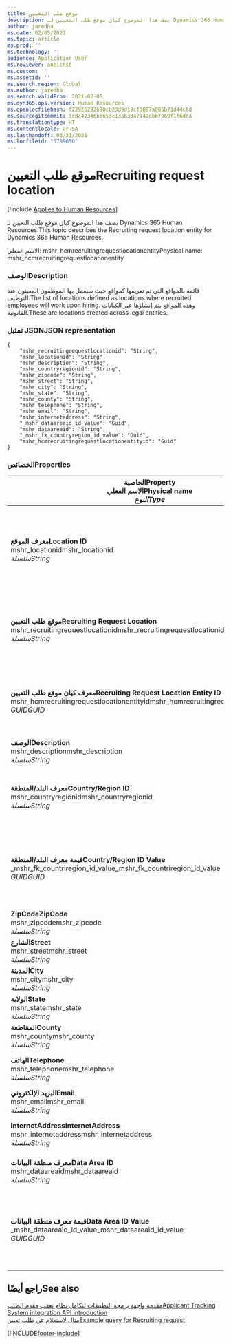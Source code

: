 ```yaml
---
title: موقع طلب التعيين
description: يصف هذا الموضوع كيان موقع طلب التعيين لـ Dynamics 365 Human Resources.
author: jaredha
ms.date: 02/05/2021
ms.topic: article
ms.prod: ''
ms.technology: ''
audience: Application User
ms.reviewer: anbichse
ms.custom: ''
ms.assetid: ''
ms.search.region: Global
ms.author: jaredha
ms.search.validFrom: 2021-02-05
ms.dyn365.ops.version: Human Resources
ms.openlocfilehash: f22926292690cb23d9d19cf3887a005b71d44c8d
ms.sourcegitcommit: 3cdc42346bb653c13ab33a7142dbb7969f1f6dda
ms.translationtype: HT
ms.contentlocale: ar-SA
ms.lasthandoff: 03/31/2021
ms.locfileid: "5789650"
---
```

# <a name="recruiting-request-location"></a><span data-ttu-id="6a0d9-103">موقع طلب التعيين</span><span class="sxs-lookup"><span data-stu-id="6a0d9-103">Recruiting request location</span></span>

[!include [Applies to Human Resources](../includes/applies-to-hr.md)]

<span data-ttu-id="6a0d9-104">يصف هذا الموضوع كيان موقع طلب التعيين لـ Dynamics 365 Human Resources.</span><span class="sxs-lookup"><span data-stu-id="6a0d9-104">This topic describes the Recruiting request location entity for Dynamics 365 Human Resources.</span></span>

<span data-ttu-id="6a0d9-105">الاسم الفعلي: mshr_hcmrecruitingrequestlocationentity</span><span class="sxs-lookup"><span data-stu-id="6a0d9-105">Physical name: mshr_hcmrecruitingrequestlocationentity</span></span>

### <a name="description"></a><span data-ttu-id="6a0d9-106">الوصف</span><span class="sxs-lookup"><span data-stu-id="6a0d9-106">Description</span></span>

<span data-ttu-id="6a0d9-107">قائمة بالمواقع التي تم تعريفها كمواقع حيث سيعمل بها الموظفون المعينون عند التوظيف.</span><span class="sxs-lookup"><span data-stu-id="6a0d9-107">The list of locations defined as locations where recruited employees will work upon hiring.</span></span> <span data-ttu-id="6a0d9-108">وهذه المواقع يتم إنشاؤها عبر الكيانات القانونية.</span><span class="sxs-lookup"><span data-stu-id="6a0d9-108">These are locations created across legal entities.</span></span>

### <a name="json-representation"></a><span data-ttu-id="6a0d9-109">تمثيل JSON</span><span class="sxs-lookup"><span data-stu-id="6a0d9-109">JSON representation</span></span>

```
{
    "mshr_recruitingrequestlocationid": "String",
    "mshr_locationid": "String",
    "mshr_description": "String",
    "mshr_countryregionid": "String",
    "mshr_zipcode": "String",
    "mshr_street": "String",
    "mshr_city": "String",
    "mshr_state": "String",
    "mshr_county": "String",
    "mshr_telephone": "String",
    "mshr_email": "String",
    "mshr_internetaddress": "String",
    "_mshr_dataareaid_id_value": "Guid",
    "mshr_dataareaid": "String",
    "_mshr_fk_countryregion_id_value": "Guid",
    "mshr_hcmrecruitingrequestlocationentityid": "Guid"
}
```

### <a name="properties"></a><span data-ttu-id="6a0d9-110">الخصائص</span><span class="sxs-lookup"><span data-stu-id="6a0d9-110">Properties</span></span>

| <span data-ttu-id="6a0d9-111">الخاصية</span><span class="sxs-lookup"><span data-stu-id="6a0d9-111">Property</span></span><br><span data-ttu-id="6a0d9-112">**الاسم الفعلي**</span><span class="sxs-lookup"><span data-stu-id="6a0d9-112">**Physical name**</span></span><br><span data-ttu-id="6a0d9-113">**_النوع_**</span><span class="sxs-lookup"><span data-stu-id="6a0d9-113">**_Type_**</span></span> | <span data-ttu-id="6a0d9-114">استخدام</span><span class="sxs-lookup"><span data-stu-id="6a0d9-114">Use</span></span> | <span data-ttu-id="6a0d9-115">الوصف</span><span class="sxs-lookup"><span data-stu-id="6a0d9-115">Description</span></span> |
| --- | --- | --- |
| <span data-ttu-id="6a0d9-116">**معرف الموقع**</span><span class="sxs-lookup"><span data-stu-id="6a0d9-116">**Location ID**</span></span><br><span data-ttu-id="6a0d9-117">mshr_locationid</span><span class="sxs-lookup"><span data-stu-id="6a0d9-117">mshr_locationid</span></span><br><span data-ttu-id="6a0d9-118">*سلسلة*</span><span class="sxs-lookup"><span data-stu-id="6a0d9-118">*String*</span></span> | <span data-ttu-id="6a0d9-119">الكتابة مرة واحدة</span><span class="sxs-lookup"><span data-stu-id="6a0d9-119">Write-once</span></span><br><span data-ttu-id="6a0d9-120">مطلوب</span><span class="sxs-lookup"><span data-stu-id="6a0d9-120">Required</span></span> | <span data-ttu-id="6a0d9-121">معرف فريد منشأ بواسطة النظام وقابل للقراءة من المستخدم لموقع التعيين.</span><span class="sxs-lookup"><span data-stu-id="6a0d9-121">The system-generated, user-readable identifier for the recruiting location.</span></span> |
| <span data-ttu-id="6a0d9-122">**موقع طلب التعيين**</span><span class="sxs-lookup"><span data-stu-id="6a0d9-122">**Recruiting Request Location**</span></span><br><span data-ttu-id="6a0d9-123">mshr_recruitingrequestlocationid</span><span class="sxs-lookup"><span data-stu-id="6a0d9-123">mshr_recruitingrequestlocationid</span></span><br><span data-ttu-id="6a0d9-124">*سلسلة*</span><span class="sxs-lookup"><span data-stu-id="6a0d9-124">*String*</span></span> | <span data-ttu-id="6a0d9-125">الكتابة مرة واحدة</span><span class="sxs-lookup"><span data-stu-id="6a0d9-125">Write-once</span></span><br><span data-ttu-id="6a0d9-126">مطلوب</span><span class="sxs-lookup"><span data-stu-id="6a0d9-126">Required</span></span> | <span data-ttu-id="6a0d9-127">المعرف الفريد المحدد بواسطة المستخدم لموقع التعيين.</span><span class="sxs-lookup"><span data-stu-id="6a0d9-127">User-defined unique identifier for the recruiting location.</span></span> |
| <span data-ttu-id="6a0d9-128">**معرف كيان موقع طلب التعيين**</span><span class="sxs-lookup"><span data-stu-id="6a0d9-128">**Recruiting Request Location Entity ID**</span></span><br><span data-ttu-id="6a0d9-129">mshr_hcmrecruitingrequestlocationentityid</span><span class="sxs-lookup"><span data-stu-id="6a0d9-129">mshr_hcmrecruitingrequestlocationentityid</span></span><br><span data-ttu-id="6a0d9-130">*GUID*</span><span class="sxs-lookup"><span data-stu-id="6a0d9-130">*GUID*</span></span> | <span data-ttu-id="6a0d9-131">للقراءة فقط</span><span class="sxs-lookup"><span data-stu-id="6a0d9-131">Read-only</span></span><br><span data-ttu-id="6a0d9-132">مطلوب</span><span class="sxs-lookup"><span data-stu-id="6a0d9-132">Required</span></span> | <span data-ttu-id="6a0d9-133">معرف فريد منشأ بواسطة النظام لسجل موقع طلب التعيين.</span><span class="sxs-lookup"><span data-stu-id="6a0d9-133">System-generated unique identifier for the recruiting request location record.</span></span> |
| <span data-ttu-id="6a0d9-134">**‏‏الوصف**</span><span class="sxs-lookup"><span data-stu-id="6a0d9-134">**Description**</span></span><br><span data-ttu-id="6a0d9-135">mshr_description</span><span class="sxs-lookup"><span data-stu-id="6a0d9-135">mshr_description</span></span><br><span data-ttu-id="6a0d9-136">*سلسلة*</span><span class="sxs-lookup"><span data-stu-id="6a0d9-136">*String*</span></span> | <span data-ttu-id="6a0d9-137">قراءة/كتابة</span><span class="sxs-lookup"><span data-stu-id="6a0d9-137">Read/write</span></span><br><span data-ttu-id="6a0d9-138">مطلوب</span><span class="sxs-lookup"><span data-stu-id="6a0d9-138">Required</span></span> | <span data-ttu-id="6a0d9-139">وصف الموقع.</span><span class="sxs-lookup"><span data-stu-id="6a0d9-139">Description of the location.</span></span> |
| <span data-ttu-id="6a0d9-140">**معرف البلد/المنطقة**</span><span class="sxs-lookup"><span data-stu-id="6a0d9-140">**Country/Region ID**</span></span><br><span data-ttu-id="6a0d9-141">mshr_countryregionid</span><span class="sxs-lookup"><span data-stu-id="6a0d9-141">mshr_countryregionid</span></span><br><span data-ttu-id="6a0d9-142">*سلسلة*</span><span class="sxs-lookup"><span data-stu-id="6a0d9-142">*String*</span></span> | <span data-ttu-id="6a0d9-143">للقراءة فقط</span><span class="sxs-lookup"><span data-stu-id="6a0d9-143">Read-only</span></span><br><span data-ttu-id="6a0d9-144">اختياري</span><span class="sxs-lookup"><span data-stu-id="6a0d9-144">Optional</span></span> | <span data-ttu-id="6a0d9-145">يحدد البلد أو المنطقة التي هى موطن المرشح.</span><span class="sxs-lookup"><span data-stu-id="6a0d9-145">Specifies the country or region where the candidate has citizenship.</span></span> |
| <span data-ttu-id="6a0d9-146">**قيمة معرف البلد/المنطقة**</span><span class="sxs-lookup"><span data-stu-id="6a0d9-146">**Country/Region ID Value**</span></span><br><span data-ttu-id="6a0d9-147">_mshr_fk_countriregion_id_value</span><span class="sxs-lookup"><span data-stu-id="6a0d9-147">_mshr_fk_countriregion_id_value</span></span><br><span data-ttu-id="6a0d9-148">*GUID*</span><span class="sxs-lookup"><span data-stu-id="6a0d9-148">*GUID*</span></span> | <span data-ttu-id="6a0d9-149">للقراءة فقط</span><span class="sxs-lookup"><span data-stu-id="6a0d9-149">Read-only</span></span><br><span data-ttu-id="6a0d9-150">اختياري</span><span class="sxs-lookup"><span data-stu-id="6a0d9-150">Optional</span></span><br><span data-ttu-id="6a0d9-151">المفتاح الخارجي: mshr_logisticaddresscountryregionentityid لـ mshr_logisticsaddresscountryregionentity</span><span class="sxs-lookup"><span data-stu-id="6a0d9-151">Foreign key: mshr_logisticaddresscountryregionentityid of mshr_logisticsaddresscountryregionentity</span></span> | <span data-ttu-id="6a0d9-152">المعرّف الفريد المنشأ بواسطة النظام الخاص بالبلد/المنطقة في العنوان.</span><span class="sxs-lookup"><span data-stu-id="6a0d9-152">System-generated unique identifier of the country/region of the address.</span></span> |
| <span data-ttu-id="6a0d9-153">**ZipCode**</span><span class="sxs-lookup"><span data-stu-id="6a0d9-153">**ZipCode**</span></span><br><span data-ttu-id="6a0d9-154">mshr_zipcode</span><span class="sxs-lookup"><span data-stu-id="6a0d9-154">mshr_zipcode</span></span><br><span data-ttu-id="6a0d9-155">*سلسلة*</span><span class="sxs-lookup"><span data-stu-id="6a0d9-155">*String*</span></span> | <span data-ttu-id="6a0d9-156">للقراءة فقط</span><span class="sxs-lookup"><span data-stu-id="6a0d9-156">Read-only</span></span><br><span data-ttu-id="6a0d9-157">اختياري</span><span class="sxs-lookup"><span data-stu-id="6a0d9-157">Optional</span></span> | <span data-ttu-id="6a0d9-158">الرمز البريدي</span><span class="sxs-lookup"><span data-stu-id="6a0d9-158">Zip/postal code.</span></span> |
| <span data-ttu-id="6a0d9-159">**الشارع**</span><span class="sxs-lookup"><span data-stu-id="6a0d9-159">**Street**</span></span><br><span data-ttu-id="6a0d9-160">mshr_street</span><span class="sxs-lookup"><span data-stu-id="6a0d9-160">mshr_street</span></span><br><span data-ttu-id="6a0d9-161">*سلسلة*</span><span class="sxs-lookup"><span data-stu-id="6a0d9-161">*String*</span></span> | <span data-ttu-id="6a0d9-162">للقراءة فقط</span><span class="sxs-lookup"><span data-stu-id="6a0d9-162">Read-only</span></span><br><span data-ttu-id="6a0d9-163">اختياري</span><span class="sxs-lookup"><span data-stu-id="6a0d9-163">Optional</span></span> | <span data-ttu-id="6a0d9-164">عنوان الشارع.</span><span class="sxs-lookup"><span data-stu-id="6a0d9-164">Street address.</span></span> |
| <span data-ttu-id="6a0d9-165">**المدينة**</span><span class="sxs-lookup"><span data-stu-id="6a0d9-165">**City**</span></span><br><span data-ttu-id="6a0d9-166">mshr_city</span><span class="sxs-lookup"><span data-stu-id="6a0d9-166">mshr_city</span></span><br><span data-ttu-id="6a0d9-167">*سلسلة*</span><span class="sxs-lookup"><span data-stu-id="6a0d9-167">*String*</span></span> | <span data-ttu-id="6a0d9-168">للقراءة فقط</span><span class="sxs-lookup"><span data-stu-id="6a0d9-168">Read-only</span></span><br><span data-ttu-id="6a0d9-169">اختياري</span><span class="sxs-lookup"><span data-stu-id="6a0d9-169">Optional</span></span> | <span data-ttu-id="6a0d9-170">المدينة.</span><span class="sxs-lookup"><span data-stu-id="6a0d9-170">City.</span></span> |
| <span data-ttu-id="6a0d9-171">**الولاية**</span><span class="sxs-lookup"><span data-stu-id="6a0d9-171">**State**</span></span><br><span data-ttu-id="6a0d9-172">mshr_state</span><span class="sxs-lookup"><span data-stu-id="6a0d9-172">mshr_state</span></span><br><span data-ttu-id="6a0d9-173">*سلسلة*</span><span class="sxs-lookup"><span data-stu-id="6a0d9-173">*String*</span></span> | <span data-ttu-id="6a0d9-174">للقراءة فقط</span><span class="sxs-lookup"><span data-stu-id="6a0d9-174">Read-only</span></span><br><span data-ttu-id="6a0d9-175">اختياري</span><span class="sxs-lookup"><span data-stu-id="6a0d9-175">Optional</span></span> | <span data-ttu-id="6a0d9-176">الولاية أو المقاطعة.</span><span class="sxs-lookup"><span data-stu-id="6a0d9-176">State or province.</span></span> |
| <span data-ttu-id="6a0d9-177">**المقاطعة**</span><span class="sxs-lookup"><span data-stu-id="6a0d9-177">**County**</span></span><br><span data-ttu-id="6a0d9-178">mshr_county</span><span class="sxs-lookup"><span data-stu-id="6a0d9-178">mshr_county</span></span><br><span data-ttu-id="6a0d9-179">*سلسلة*</span><span class="sxs-lookup"><span data-stu-id="6a0d9-179">*String*</span></span> | <span data-ttu-id="6a0d9-180">للقراءة فقط</span><span class="sxs-lookup"><span data-stu-id="6a0d9-180">Read-only</span></span><br><span data-ttu-id="6a0d9-181">اختياري</span><span class="sxs-lookup"><span data-stu-id="6a0d9-181">Optional</span></span> | <span data-ttu-id="6a0d9-182">المقاطعة.</span><span class="sxs-lookup"><span data-stu-id="6a0d9-182">County.</span></span> |
| <span data-ttu-id="6a0d9-183">**الهاتف**</span><span class="sxs-lookup"><span data-stu-id="6a0d9-183">**Telephone**</span></span><br><span data-ttu-id="6a0d9-184">mshr_telephone</span><span class="sxs-lookup"><span data-stu-id="6a0d9-184">mshr_telephone</span></span><br><span data-ttu-id="6a0d9-185">*سلسلة*</span><span class="sxs-lookup"><span data-stu-id="6a0d9-185">*String*</span></span> | <span data-ttu-id="6a0d9-186">قراءة/كتابة</span><span class="sxs-lookup"><span data-stu-id="6a0d9-186">Read/write</span></span><br><span data-ttu-id="6a0d9-187">اختياري</span><span class="sxs-lookup"><span data-stu-id="6a0d9-187">Optional</span></span> | <span data-ttu-id="6a0d9-188">رقم الهاتف الخاص بالموقع.</span><span class="sxs-lookup"><span data-stu-id="6a0d9-188">Telephone number for the location.</span></span> |
| <span data-ttu-id="6a0d9-189">**البريد الإلكتروني**</span><span class="sxs-lookup"><span data-stu-id="6a0d9-189">**Email**</span></span><br><span data-ttu-id="6a0d9-190">mshr_email</span><span class="sxs-lookup"><span data-stu-id="6a0d9-190">mshr_email</span></span><br><span data-ttu-id="6a0d9-191">*سلسلة*</span><span class="sxs-lookup"><span data-stu-id="6a0d9-191">*String*</span></span> | <span data-ttu-id="6a0d9-192">قراءة/كتابة</span><span class="sxs-lookup"><span data-stu-id="6a0d9-192">Read/write</span></span><br><span data-ttu-id="6a0d9-193">اختياري</span><span class="sxs-lookup"><span data-stu-id="6a0d9-193">Optional</span></span> | <span data-ttu-id="6a0d9-194">عنوان البريد الإلكتروني.</span><span class="sxs-lookup"><span data-stu-id="6a0d9-194">Email address.</span></span> |
| <span data-ttu-id="6a0d9-195">**InternetAddress**</span><span class="sxs-lookup"><span data-stu-id="6a0d9-195">**InternetAddress**</span></span><br><span data-ttu-id="6a0d9-196">mshr_internetaddress</span><span class="sxs-lookup"><span data-stu-id="6a0d9-196">mshr_internetaddress</span></span><br><span data-ttu-id="6a0d9-197">*سلسلة*</span><span class="sxs-lookup"><span data-stu-id="6a0d9-197">*String*</span></span> | <span data-ttu-id="6a0d9-198">قراءة/كتابة</span><span class="sxs-lookup"><span data-stu-id="6a0d9-198">Read/write</span></span><br><span data-ttu-id="6a0d9-199">اختياري</span><span class="sxs-lookup"><span data-stu-id="6a0d9-199">Optional</span></span> | <span data-ttu-id="6a0d9-200">عنوان URL لموقع الويب للموقع.</span><span class="sxs-lookup"><span data-stu-id="6a0d9-200">URL for the location website.</span></span> |
| <span data-ttu-id="6a0d9-201">**معرف منطقة البيانات**</span><span class="sxs-lookup"><span data-stu-id="6a0d9-201">**Data Area ID**</span></span><br><span data-ttu-id="6a0d9-202">mshr_dataareaid</span><span class="sxs-lookup"><span data-stu-id="6a0d9-202">mshr_dataareaid</span></span><br><span data-ttu-id="6a0d9-203">*سلسلة*</span><span class="sxs-lookup"><span data-stu-id="6a0d9-203">*String*</span></span> | <span data-ttu-id="6a0d9-204">قراءة/كتابة</span><span class="sxs-lookup"><span data-stu-id="6a0d9-204">Read/write</span></span><br><span data-ttu-id="6a0d9-205">اختياري</span><span class="sxs-lookup"><span data-stu-id="6a0d9-205">Optional</span></span> | <span data-ttu-id="6a0d9-206">يحدد الكيان القانوني (الشركة).</span><span class="sxs-lookup"><span data-stu-id="6a0d9-206">Specifies the legal entity (company).</span></span> |
| <span data-ttu-id="6a0d9-207">**قيمة معرف منطقة البيانات**</span><span class="sxs-lookup"><span data-stu-id="6a0d9-207">**Data Area ID Value**</span></span><br><span data-ttu-id="6a0d9-208">_mshr_dataareaid_id_value</span><span class="sxs-lookup"><span data-stu-id="6a0d9-208">_mshr_dataareaid_id_value</span></span><br><span data-ttu-id="6a0d9-209">*GUID*</span><span class="sxs-lookup"><span data-stu-id="6a0d9-209">*GUID*</span></span> | <span data-ttu-id="6a0d9-210">للقراءة فقط</span><span class="sxs-lookup"><span data-stu-id="6a0d9-210">Read-only</span></span><br><span data-ttu-id="6a0d9-211">اختياري</span><span class="sxs-lookup"><span data-stu-id="6a0d9-211">Optional</span></span><br><span data-ttu-id="6a0d9-212">المفتاح الخارجي: cdm_companyid للكيان cdm_company</span><span class="sxs-lookup"><span data-stu-id="6a0d9-212">Foreign key: cdm_companyid of cdm_company entity</span></span> | <span data-ttu-id="6a0d9-213">قيمة GUID تم إنشاؤها بواسطة النظام لتعرف الكيان القانوني (الشركة).</span><span class="sxs-lookup"><span data-stu-id="6a0d9-213">System-generated GUID value identifying the legal entity (company).</span></span> |

## <a name="see-also"></a><span data-ttu-id="6a0d9-214">راجع أيضًا</span><span class="sxs-lookup"><span data-stu-id="6a0d9-214">See also</span></span>

[<span data-ttu-id="6a0d9-215">مقدمة واجهة برمجة التطبيقات لتكامل نظام تعقب مقدم الطلب</span><span class="sxs-lookup"><span data-stu-id="6a0d9-215">Applicant Tracking System integration API introduction</span></span>](hr-admin-integration-ats-api-introduction.md)<br>
[<span data-ttu-id="6a0d9-216">مثال لاستعلام عن طلب تعيين</span><span class="sxs-lookup"><span data-stu-id="6a0d9-216">Example query for Recruiting request</span></span>](hr-admin-integration-ats-api-recruiting-request-example-query.md)



[!INCLUDE[footer-include](../includes/footer-banner.md)]